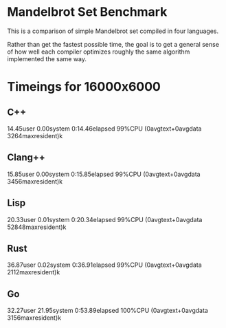 # Mandelbrot Set Benchmark

This is a comparison of simple Mandelbrot set compiled in four languages.

Rather than get the fastest possible time, the goal is to get a general sense
of how well each compiler optimizes roughly the same algorithm implemented
the same way.

# Timeings for 16000x6000

## C++
14.45user 0.00system 0:14.46elapsed 99%CPU (0avgtext+0avgdata 3264maxresident)k

## Clang++
15.85user 0.00system 0:15.85elapsed 99%CPU (0avgtext+0avgdata 3456maxresident)k

## Lisp
20.33user 0.01system 0:20.34elapsed 99%CPU (0avgtext+0avgdata 52848maxresident)k

## Rust
36.87user 0.02system 0:36.91elapsed 99%CPU (0avgtext+0avgdata 2112maxresident)k

## Go
32.27user 21.95system 0:53.89elapsed 100%CPU (0avgtext+0avgdata 3156maxresident)k

